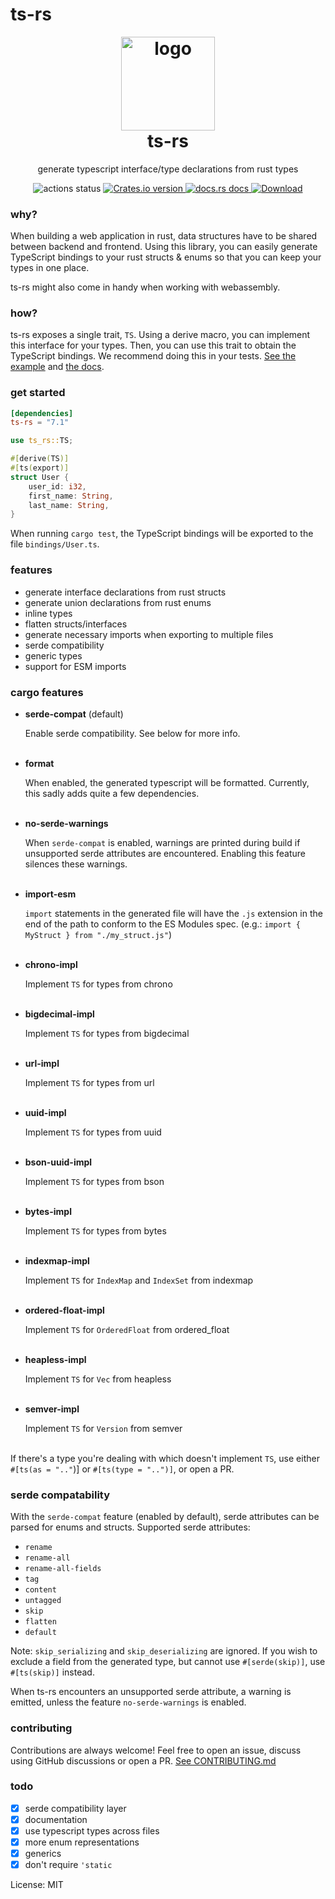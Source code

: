 # ts-rs

<h1 align="center" style="padding-top: 0; margin-top: 0;">
<img width="150px" src="https://raw.githubusercontent.com/Aleph-Alpha/ts-rs/main/logo.png" alt="logo">
<br/>
ts-rs
</h1>
<p align="center">
generate typescript interface/type declarations from rust types
</p>

<div align="center">
<!-- Github Actions -->
<img src="https://img.shields.io/github/actions/workflow/status/Aleph-Alpha/ts-rs/test.yml?branch=main" alt="actions status" />
<a href="https://crates.io/crates/ts-rs">
<img src="https://img.shields.io/crates/v/ts-rs.svg?style=flat-square"
alt="Crates.io version" />
</a>
<a href="https://docs.rs/ts-rs">
<img src="https://img.shields.io/badge/docs-latest-blue.svg?style=flat-square"
alt="docs.rs docs" />
</a>
<a href="https://crates.io/crates/ts-rs">
<img src="https://img.shields.io/crates/d/ts-rs.svg?style=flat-square"
alt="Download" />
</a>
</div>

### why?
When building a web application in rust, data structures have to be shared between backend and frontend.
Using this library, you can easily generate TypeScript bindings to your rust structs & enums so that you can keep your
types in one place.

ts-rs might also come in handy when working with webassembly.

### how?
ts-rs exposes a single trait, `TS`. Using a derive macro, you can implement this interface for your types.
Then, you can use this trait to obtain the TypeScript bindings.
We recommend doing this in your tests.
[See the example](https://github.com/Aleph-Alpha/ts-rs/blob/main/example/src/lib.rs) and [the docs](https://docs.rs/ts-rs/latest/ts_rs/).

### get started
```toml
[dependencies]
ts-rs = "7.1"
```

```rust
use ts_rs::TS;

#[derive(TS)]
#[ts(export)]
struct User {
    user_id: i32,
    first_name: String,
    last_name: String,
}
```
When running `cargo test`, the TypeScript bindings will be exported to the file `bindings/User.ts`.

### features
- generate interface declarations from rust structs
- generate union declarations from rust enums
- inline types
- flatten structs/interfaces
- generate necessary imports when exporting to multiple files
- serde compatibility
- generic types
- support for ESM imports

### cargo features
- **serde-compat** (default)

  Enable serde compatibility. See below for more info.
  <br/><br/>

- **format**

  When enabled, the generated typescript will be formatted.
  Currently, this sadly adds quite a few dependencies.
  <br/><br/>

- **no-serde-warnings**

  When `serde-compat` is enabled, warnings are printed during build if unsupported serde
  attributes are encountered.
  Enabling this feature silences these warnings.
  <br/><br/>

- **import-esm**

  `import` statements in the generated file will have the `.js` extension in the end of
  the path to conform to the ES Modules spec. (e.g.: `import { MyStruct } from "./my_struct.js"`)
  <br/><br/>

- **chrono-impl**

  Implement `TS` for types from chrono
  <br/><br/>

- **bigdecimal-impl**

  Implement `TS` for types from bigdecimal
  <br/><br/>

- **url-impl**

  Implement `TS` for types from url
  <br/><br/>

- **uuid-impl**

  Implement `TS` for types from uuid
  <br/><br/>

- **bson-uuid-impl**

  Implement `TS` for types from bson
  <br/><br/>

- **bytes-impl**

  Implement `TS` for types from bytes
  <br/><br/>

- **indexmap-impl**

  Implement `TS` for `IndexMap` and `IndexSet` from indexmap
  <br/><br/>

- **ordered-float-impl**

  Implement `TS` for `OrderedFloat` from ordered_float
  <br/><br/>

- **heapless-impl**

  Implement `TS` for `Vec` from heapless
  <br/><br/>

- **semver-impl**

  Implement `TS` for `Version` from semver
  <br/><br/>


If there's a type you're dealing with which doesn't implement `TS`, use either
`#[ts(as = ".."`)] or `#[ts(type = "..")]`, or open a PR.

### serde compatability
With the `serde-compat` feature (enabled by default), serde attributes can be parsed for enums and structs.
Supported serde attributes:
- `rename`
- `rename-all`
- `rename-all-fields`
- `tag`
- `content`
- `untagged`
- `skip`
- `flatten`
- `default`

Note: `skip_serializing` and `skip_deserializing` are ignored. If you wish to exclude a field
from the generated type, but cannot use `#[serde(skip)]`, use `#[ts(skip)]` instead.

When ts-rs encounters an unsupported serde attribute, a warning is emitted, unless the feature `no-serde-warnings` is enabled.

### contributing
Contributions are always welcome!
Feel free to open an issue, discuss using GitHub discussions or open a PR.
[See CONTRIBUTING.md](https://github.com/Aleph-Alpha/ts-rs/blob/main/CONTRIBUTING.md)

### todo
- [x] serde compatibility layer
- [x] documentation
- [x] use typescript types across files
- [x] more enum representations
- [x] generics
- [x] don't require `'static`

License: MIT
